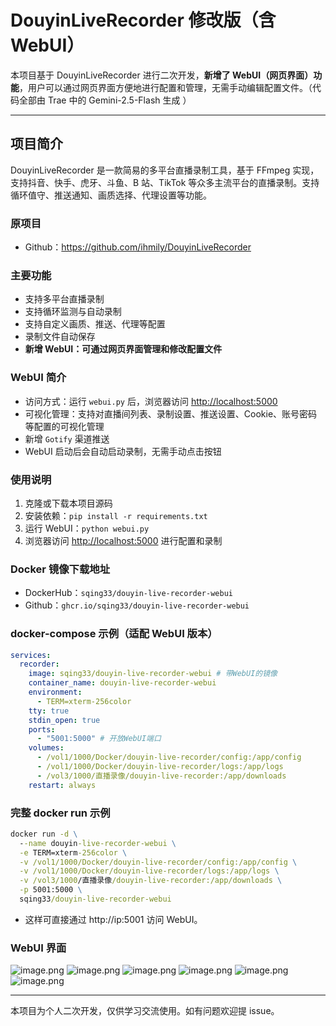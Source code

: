 # DouyinLiveRecorder 修改版（含 WebUI）

本项目基于 DouyinLiveRecorder 进行二次开发，**新增了 WebUI（网页界面）功能**，用户可以通过网页界面方便地进行配置和管理，无需手动编辑配置文件。（代码全部由 Trae 中的 Gemini-2.5-Flash 生成 ）

---

## 项目简介

DouyinLiveRecorder 是一款简易的多平台直播录制工具，基于 FFmpeg 实现，支持抖音、快手、虎牙、斗鱼、B 站、TikTok 等众多主流平台的直播录制。支持循环值守、推送通知、画质选择、代理设置等功能。

### 原项目

- Github：https://github.com/ihmily/DouyinLiveRecorder

### 主要功能

- 支持多平台直播录制
- 支持循环监测与自动录制
- 支持自定义画质、推送、代理等配置
- 录制文件自动保存
- **新增 WebUI：可通过网页界面管理和修改配置文件**

### WebUI 简介

- 访问方式：运行 `webui.py` 后，浏览器访问 [http://localhost:5000](http://localhost:5000)
- 可视化管理：支持对直播间列表、录制设置、推送设置、Cookie、账号密码等配置的可视化管理
- 新增 `Gotify` 渠道推送
- WebUI 启动后会自动启动录制，无需手动点击按钮

### 使用说明

1. 克隆或下载本项目源码
2. 安装依赖：`pip install -r requirements.txt`
3. 运行 WebUI：`python webui.py`
4. 浏览器访问 [http://localhost:5000](http://localhost:5000) 进行配置和录制

### Docker 镜像下载地址

- DockerHub：`sqing33/douyin-live-recorder-webui`
- Github：`ghcr.io/sqing33/douyin-live-recorder-webui`

### docker-compose 示例（适配 WebUI 版本）

```yaml
services:
  recorder:
    image: sqing33/douyin-live-recorder-webui # 带WebUI的镜像
    container_name: douyin-live-recorder-webui
    environment:
      - TERM=xterm-256color
    tty: true
    stdin_open: true
    ports:
      - "5001:5000" # 开放WebUI端口
    volumes:
      - /vol1/1000/Docker/douyin-live-recorder/config:/app/config
      - /vol1/1000/Docker/douyin-live-recorder/logs:/app/logs
      - /vol3/1000/直播录像/douyin-live-recorder:/app/downloads
    restart: always
```

### 完整 docker run 示例

```cmd
docker run -d \
  --name douyin-live-recorder-webui \
  -e TERM=xterm-256color \
  -v /vol1/1000/Docker/douyin-live-recorder/config:/app/config \
  -v /vol1/1000/Docker/douyin-live-recorder/logs:/app/logs \
  -v /vol3/1000/直播录像/douyin-live-recorder:/app/downloads \
  -p 5001:5000 \
  sqing33/douyin-live-recorder-webui
```

- 这样可直接通过 http://ip:5001 访问 WebUI。

### WebUI 界面

![image.png](https://minio.916337.xyz:443/images/20250530001121.png)
![image.png](https://minio.916337.xyz:443/images/20250530001201.png)
![image.png](https://minio.916337.xyz:443/images/20250530001210.png)
![image.png](https://minio.916337.xyz:443/images/20250530001218.png)
![image.png](https://minio.916337.xyz:443/images/20250530001225.png)
![image.png](https://minio.916337.xyz:443/images/20250530001231.png)

---

本项目为个人二次开发，仅供学习交流使用。如有问题欢迎提 issue。
